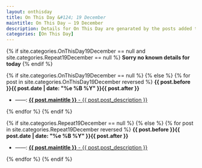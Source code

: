 ```yaml
---
layout: onthisday
title: On This Day &#124; 19 December
maintitle: On This Day — 19 December
description: Details for On This Day are genarated by the posts added to the website so the content is subject to changes/updates over time.
categories: [On This Day]
---
```


{% if site.categories.OnThisDay19December == null and site.categories.Repeat19December == null %}
<strong>Sorry no known details for today</strong>
{% endif %}

{% if site.categories.OnThisDay19December == null %}
{% else %}
{% for post in site.categories.OnThisDay19December reversed %}
<strong>{{ post.before }}{{ post.date | date: "%e %B %Y" }}{{ post.after }}</strong>
<ul>
<li> ——: <a class="{{ post.class }}" href="{{ post.url }}"><strong>{{ post.maintitle }}</strong> - {{ post.post_description }}</a></li>
</ul>
{% endfor %}
{% endif %}

{% if site.categories.Repeat19December == null %}
{% else %}
{% for post in site.categories.Repeat19December reversed %}
<strong>{{ post.before }}{{ post.date | date: "%e %B %Y" }}{{ post.after }}</strong>
<ul>
<li> ——: <a class="{{ post.class }}" href="{{ post.url }}"><strong>{{ post.maintitle }}</strong> - {{ post.post_description }}</a></li>
</ul>
{% endfor %}
{% endif %}
